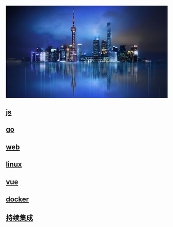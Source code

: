 <!-- --- -->
<!-- sidebar: false -->
<!-- --- -->
![数字孪生](../images/digitalTwins.jpg)

## [js](./js)

## [go](./go)

## [web](./web)

## [linux](./linux) 

## [vue](./vue) 

## [docker](./docker)

## [持续集成](./cicd)
